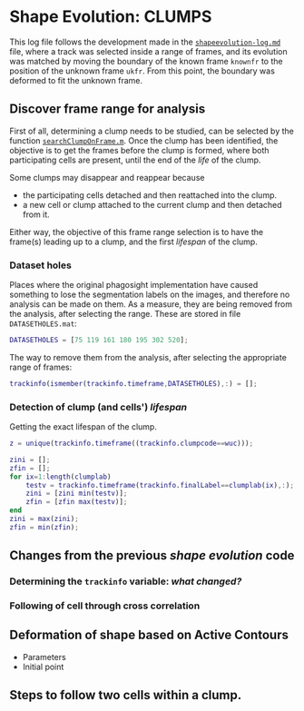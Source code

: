 # Shape Evolution: CLUMPS
This log file follows the development made in the
[`shapeevolution-log.md`](./shapeevolution-log.md) file, where a track was
selected inside a range of frames, and its evolution was matched by
moving the boundary of the known frame `knownfr` to the position of the
unknown frame `ukfr`. From this point, the boundary was deformed to fit the
unknown frame.
## Discover frame range for analysis
First of all, determining a clump needs to be studied, can be selected by the
function [`searchClumpOnFrame.m`](../searchClumpOnFrame.m). Once the clump has
been identified, the objective is to get the frames before the clump is formed,
where both participating cells are present, until the end of the _life_ of the
clump.

Some clumps may disappear and reappear because
+ the participating cells detached and then reattached into the clump.
+ a new cell or clump attached to the current clump and then detached
from it.

Either way, the objective of this frame range selection is to have the frame(s)
leading up to a clump, and the first _lifespan_ of the clump.
### Dataset holes
Places where the original phagosight implementation have caused something to
lose the segmentation labels on the images, and therefore no analysis can be
made on them. As a measure, they are being removed from the analysis, after
selecting the range. These are stored in file `DATASETHOLES.mat`:
```Matlab
DATASETHOLES = [75 119 161 180 195 302 520];
```
The way to remove them from the analysis, after selecting the appropriate
range of frames:
```Matlab
trackinfo(ismember(trackinfo.timeframe,DATASETHOLES),:) = [];
```
### Detection of clump (and cells') _lifespan_
Getting the exact lifespan of the clump.
```Matlab
z = unique(trackinfo.timeframe((trackinfo.clumpcode==wuc)));
```
```Matlab
zini = [];
zfin = [];
for ix=1:length(clumplab)
    testv = trackinfo.timeframe(trackinfo.finalLabel==clumplab(ix),:);
    zini = [zini min(testv)];
    zfin = [zfin max(testv)];
end
zini = max(zini);
zfin = min(zfin);
```
## Changes from the previous _shape evolution_ code
### Determining the `trackinfo` variable: _what changed?_
### Following of cell through cross correlation
## Deformation of shape based on Active Contours
+ Parameters
+ Initial point
## Steps to follow two cells within a clump.
